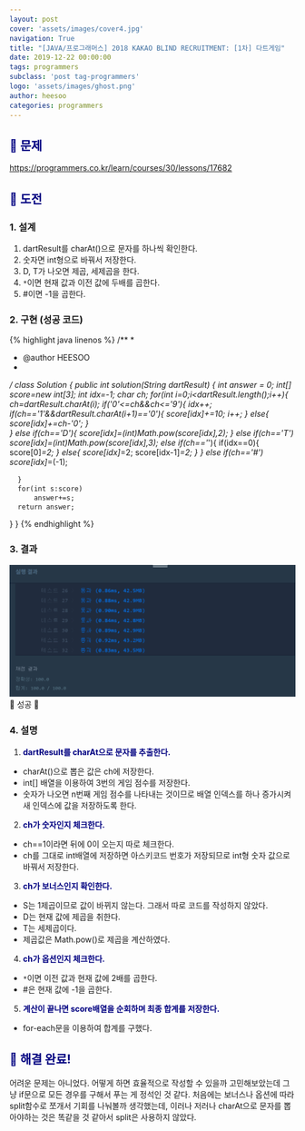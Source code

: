 ```yaml
---
layout: post
cover: 'assets/images/cover4.jpg'
navigation: True
title: "[JAVA/프로그래머스] 2018 KAKAO BLIND RECRUITMENT: [1차] 다트게임"
date: 2019-12-22 00:00:00
tags: programmers
subclass: 'post tag-programmers'
logo: 'assets/images/ghost.png'
author: heesoo
categories: programmers
---
```

## <span style="color:navy">👀 문제</span>
<https://programmers.co.kr/learn/courses/30/lessons/17682>

## <span style="color:navy">👊 도전</span>

### 1. 설계
1. dartResult를 charAt()으로 문자를 하나씩 확인한다.
2. 숫자면 int형으로 바꿔서 저장한다.
3. D, T가 나오면 제곱, 세제곱을 한다.
4. `*`이면 현재 값과 이전 값에 두배를 곱한다.
5. #이면 -1을 곱한다.

### 2. 구현 (성공 코드)
{% highlight java linenos %}
/**
 *
 * @author HEESOO
 *
 */
 class Solution {
  public int solution(String dartResult) {
      int answer = 0;
      int[] score=new int[3];
      int idx=-1;
      char ch;
      for(int i=0;i<dartResult.length();i++){
          ch=dartResult.charAt(i);
          if('0'<=ch&&ch<='9'){
              idx++;
              if(ch=='1'&&dartResult.charAt(i+1)=='0'){
                  score[idx]+=10;
                  i++;
              }
              else{
                 score[idx]+=ch-'0';
              }                  
          }
          else if(ch=='D'){
              score[idx]=(int)Math.pow(score[idx],2);
          }
          else if(ch=='T')
              score[idx]=(int)Math.pow(score[idx],3);
          else if(ch=='*'){
              if(idx==0){
                  score[0]*=2;
              }
              else{
                  score[idx]*=2;
                  score[idx-1]*=2;
              }
          }
          else if(ch=='#')
              score[idx]*=(-1);

      }
      for(int s:score)
          answer+=s;
      return answer;
  }
}
 {% endhighlight %}

### 3. 결과
![실행결과](./assets/images/191222_1.PNG)
🤟 성공 🤟

### 4. 설명
1. **<span style="color:navy">dartResult를 charAt으로 문자를 추출한다.</span>**
- charAt()으로 뽑은 값은 ch에 저장한다.
- int[] 배열을 이용하여 3번의 게임 점수를 저장한다.
- 숫자가 나오면 n번째 게임 점수를 나타내는 것이므로 배열 인덱스를 하나 증가시켜 새 인덱스에 값을 저장하도록 한다.
2. **<span style="color:navy">ch가 숫자인지 체크한다.</span>**
- ch==1이라면 뒤에 0이 오는지 따로 체크한다.
- ch를 그대로 int배열에 저장하면 아스키코드 번호가 저장되므로 int형 숫자 값으로 바꿔서 저장한다.
3. **<span style="color:navy">ch가 보너스인지 확인한다.</span>**
- S는 1제곱이므로 값이 바뀌지 않는다. 그래서 따로 코드를 작성하지 않았다.
- D는 현재 값에 제곱을 취한다.
- T는 세제곱이다.
- 제곱값은 Math.pow()로 제곱을 계산하였다.
4. **<span style="color:navy">ch가 옵션인지 체크한다.</span>**
- `*`이면 이전 값과 현재 값에 2배를 곱한다.
- #은 현재 값에 -1을 곱한다.
5. **<span style="color:navy">계산이 끝나면 score배열을 순회하며 최종 합계를 저장한다.</span>**
- for-each문을 이용하여 합계를 구했다.

## <span style="color:navy">👏 해결 완료!</span>
어려운 문제는 아니었다. 어떻게 하면 효율적으로 작성할 수 있을까 고민해보았는데 그냥 if문으로 모든 경우를 구해서 푸는 게 정석인 것 같다. 처음에는 보너스나 옵션에 따라 split함수로 쪼개서 기회를 나눠볼까 생각했는데, 이러나 저러나 charAt으로 문자를 뽑아야하는 것은 똑같을 것 같아서 split은 사용하지 않았다.
